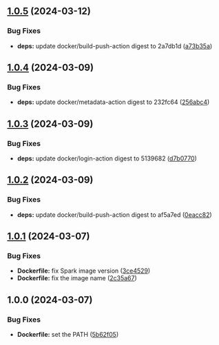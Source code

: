 ## [1.0.5](https://github.com/w4bo/spark/compare/1.0.4...1.0.5) (2024-03-12)


### Bug Fixes

* **deps:** update docker/build-push-action digest to 2a7db1d ([a73b35a](https://github.com/w4bo/spark/commit/a73b35a8b0ac64d103f572de7977e4e0fa8581dd))

## [1.0.4](https://github.com/w4bo/spark/compare/1.0.3...1.0.4) (2024-03-09)


### Bug Fixes

* **deps:** update docker/metadata-action digest to 232fc64 ([256abc4](https://github.com/w4bo/spark/commit/256abc41894ad01a4a2d063a5181ff15e261ac64))

## [1.0.3](https://github.com/w4bo/spark/compare/1.0.2...1.0.3) (2024-03-09)


### Bug Fixes

* **deps:** update docker/login-action digest to 5139682 ([d7b0770](https://github.com/w4bo/spark/commit/d7b0770532e1ac51ee691f7b9541be7401e90b02))

## [1.0.2](https://github.com/w4bo/spark/compare/1.0.1...1.0.2) (2024-03-09)


### Bug Fixes

* **deps:** update docker/build-push-action digest to af5a7ed ([0eacc82](https://github.com/w4bo/spark/commit/0eacc82ec21eef6854fe3f481065163a055bcff0))

## [1.0.1](https://github.com/w4bo/spark/compare/1.0.0...1.0.1) (2024-03-07)


### Bug Fixes

* **Dockerfile:** fix Spark image version ([3ce4529](https://github.com/w4bo/spark/commit/3ce452955529d86d601ff7f75e53605739165a13))
* **Dockerfile:** fix the image name ([2c35a67](https://github.com/w4bo/spark/commit/2c35a67a79855cb260c9b2f20303f71f373d9384))

## 1.0.0 (2024-03-07)


### Bug Fixes

* **Dockerfile:** set the PATH ([5b62f05](https://github.com/w4bo/spark/commit/5b62f056e5c48b7203e6ee383f28e1526c9af747))
